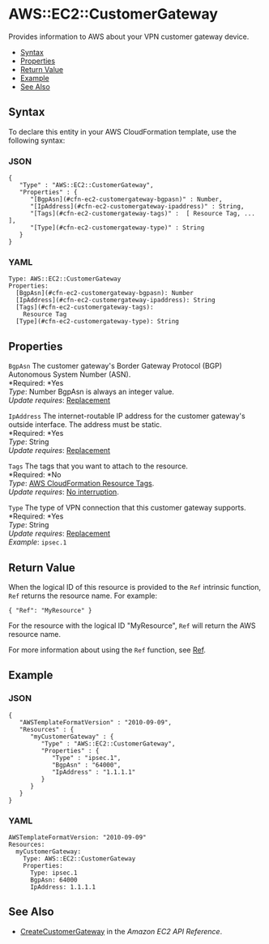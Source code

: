# AWS::EC2::CustomerGateway<a name="aws-resource-ec2-customer-gateway"></a>

Provides information to AWS about your VPN customer gateway device\.


+ [Syntax](#aws-resource-ec2-customergateway-syntax)
+ [Properties](#w3ab2c21c10d342b9)
+ [Return Value](#w3ab2c21c10d342c11)
+ [Example](#w3ab2c21c10d342c13)
+ [See Also](#w3ab2c21c10d342c15)

## Syntax<a name="aws-resource-ec2-customergateway-syntax"></a>

To declare this entity in your AWS CloudFormation template, use the following syntax:

### JSON<a name="aws-resource-ec2-customergateway-syntax.json"></a>

```
{
   "Type" : "AWS::EC2::CustomerGateway",
   "Properties" : {
      "[BgpAsn](#cfn-ec2-customergateway-bgpasn)" : Number,
      "[IpAddress](#cfn-ec2-customergateway-ipaddress)" : String,
      "[Tags](#cfn-ec2-customergateway-tags)" :  [ Resource Tag, ... ],
      "[Type](#cfn-ec2-customergateway-type)" : String
   }
}
```

### YAML<a name="aws-resource-ec2-customergateway-syntax.yaml"></a>

```
Type: AWS::EC2::CustomerGateway
Properties:
  [BgpAsn](#cfn-ec2-customergateway-bgpasn): Number
  [IpAddress](#cfn-ec2-customergateway-ipaddress): String
  [Tags](#cfn-ec2-customergateway-tags):
    Resource Tag
  [Type](#cfn-ec2-customergateway-type): String
```

## Properties<a name="w3ab2c21c10d342b9"></a>

`BgpAsn`  <a name="cfn-ec2-customergateway-bgpasn"></a>
The customer gateway's Border Gateway Protocol \(BGP\) Autonomous System Number \(ASN\)\.  
*Required: *Yes  
*Type*: Number BgpAsn is always an integer value\.  
*Update requires*: [Replacement](using-cfn-updating-stacks-update-behaviors.md#update-replacement)

`IpAddress`  <a name="cfn-ec2-customergateway-ipaddress"></a>
The internet\-routable IP address for the customer gateway's outside interface\. The address must be static\.  
*Required: *Yes  
*Type*: String  
*Update requires*: [Replacement](using-cfn-updating-stacks-update-behaviors.md#update-replacement)

`Tags`  <a name="cfn-ec2-customergateway-tags"></a>
The tags that you want to attach to the resource\.  
*Required: *No  
*Type*: [AWS CloudFormation Resource Tags](aws-properties-resource-tags.md)\.  
*Update requires*: [No interruption](using-cfn-updating-stacks-update-behaviors.md#update-no-interrupt)\.

`Type`  <a name="cfn-ec2-customergateway-type"></a>
The type of VPN connection that this customer gateway supports\.  
*Required: *Yes  
*Type*: String  
*Update requires*: [Replacement](using-cfn-updating-stacks-update-behaviors.md#update-replacement)  
*Example*: `ipsec.1`

## Return Value<a name="w3ab2c21c10d342c11"></a>

When the logical ID of this resource is provided to the `Ref` intrinsic function, `Ref` returns the resource name\. For example:

```
{ "Ref": "MyResource" }
```

For the resource with the logical ID "MyResource", `Ref` will return the AWS resource name\.

For more information about using the `Ref` function, see [Ref](intrinsic-function-reference-ref.md)\.

## Example<a name="w3ab2c21c10d342c13"></a>

### JSON<a name="aws-resource-ec2-customergateway-example.json"></a>

```
{
   "AWSTemplateFormatVersion" : "2010-09-09",
   "Resources" : {
      "myCustomerGateway" : {
         "Type" : "AWS::EC2::CustomerGateway",
         "Properties" : {
            "Type" : "ipsec.1",
            "BgpAsn" : "64000",
            "IpAddress" : "1.1.1.1"
         }
      }
   }
}
```

### YAML<a name="aws-resource-ec2-customergateway-example.yaml"></a>

```
AWSTemplateFormatVersion: "2010-09-09"
Resources: 
  myCustomerGateway: 
    Type: AWS::EC2::CustomerGateway
    Properties: 
      Type: ipsec.1
      BgpAsn: 64000
      IpAddress: 1.1.1.1
```

## See Also<a name="w3ab2c21c10d342c15"></a>

+ [CreateCustomerGateway](http://docs.aws.amazon.com/AWSEC2/latest/APIReference/ApiReference-query-CreateCustomerGateway.html) in the *Amazon EC2 API Reference*\.